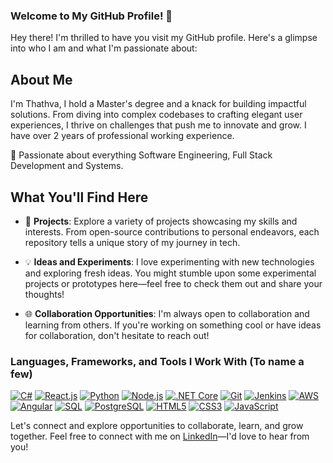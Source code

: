 ### Welcome to My GitHub Profile! 🌟

Hey there! I'm thrilled to have you visit my GitHub profile. Here's a glimpse into who I am and what I'm passionate about:

## About Me

I'm Thathva, I hold a Master's degree and a knack for building impactful solutions. From diving into complex codebases to crafting elegant user experiences, I thrive on challenges that push me to innovate and grow. I have over 2 years of professional working experience.

💖 Passionate about everything Software Engineering, Full Stack Development and Systems.

## What You'll Find Here

- 🚀 **Projects**: Explore a variety of projects showcasing my skills and interests. From open-source contributions to personal endeavors, each repository tells a unique story of my journey in tech.
  
- 💡 **Ideas and Experiments**: I love experimenting with new technologies and exploring fresh ideas. You might stumble upon some experimental projects or prototypes here—feel free to check them out and share your thoughts!
  
- 🌐 **Collaboration Opportunities**: I'm always open to collaboration and learning from others. If you're working on something cool or have ideas for collaboration, don't hesitate to reach out!

### Languages, Frameworks, and Tools I Work With (To name a few)

[![C#](https://img.shields.io/badge/-C%23-239120?style=flat-square&logo=c-sharp&logoColor=white)]()
[![React.js](https://img.shields.io/badge/-React.js-61DAFB?style=flat-square&logo=react&logoColor=white)]()
[![Python](https://img.shields.io/badge/-Python-3776AB?style=flat-square&logo=python&logoColor=white)]()
[![Node.js](https://img.shields.io/badge/-Node.js-339933?style=flat-square&logo=node.js&logoColor=white)]()
[![.NET Core](https://img.shields.io/badge/-.NET%20Core-512BD4?style=flat-square&logo=.net&logoColor=white)]()
[![Git](https://img.shields.io/badge/-Git-F05032?style=flat-square&logo=git&logoColor=white)]()
[![Jenkins](https://img.shields.io/badge/-Jenkins-D24939?style=flat-square&logo=jenkins&logoColor=white)]()
[![AWS](https://img.shields.io/badge/-Amazon%20AWS-232F3E?style=flat-square&logo=amazon-aws&logoColor=white)]()
[![Angular](https://img.shields.io/badge/-Angular-DD0031?style=flat-square&logo=angular&logoColor=white)]()
[![SQL](https://img.shields.io/badge/-SQL-4479A1?style=flat-square&logo=sql&logoColor=white)]()
[![PostgreSQL](https://img.shields.io/badge/-PostgreSQL-336791?style=flat-square&logo=postgresql&logoColor=white)]()
[![HTML5](https://img.shields.io/badge/-HTML5-E34F26?style=flat-square&logo=html5&logoColor=white)]()
[![CSS3](https://img.shields.io/badge/-CSS3-1572B6?style=flat-square&logo=css3&logoColor=white)]()
[![JavaScript](https://img.shields.io/badge/-JavaScript-F7DF1E?style=flat-square&logo=javascript&logoColor=black)]()

Let's connect and explore opportunities to collaborate, learn, and grow together. Feel free to connect with me on [LinkedIn](https://www.linkedin.com/in/thathva-reddy/)—I'd love to hear from you!
